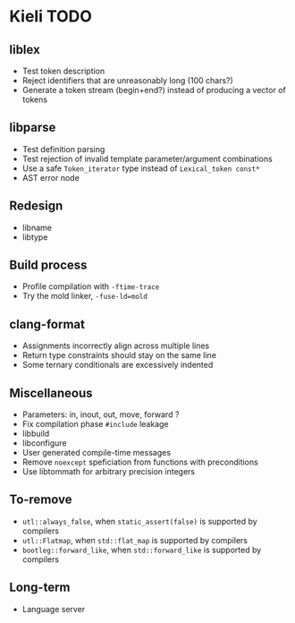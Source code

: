 # Kieli TODO

## liblex
- Test token description
- Reject identifiers that are unreasonably long (100 chars?)
- Generate a token stream (begin+end?) instead of producing a vector of tokens

## libparse
- Test definition parsing
- Test rejection of invalid template parameter/argument combinations
- Use a safe `Token_iterator` type instead of `Lexical_token const*`
- AST error node

## Redesign
- libname
- libtype

## Build process
- Profile compilation with `-ftime-trace`
- Try the mold linker, `-fuse-ld=mold`

## clang-format
- Assignments incorrectly align across multiple lines
- Return type constraints should stay on the same line
- Some ternary conditionals are excessively indented

## Miscellaneous
- Parameters: in, inout, out, move, forward ?
- Fix compilation phase `#include` leakage
- libbuild
- libconfigure
- User generated compile-time messages
- Remove `noexcept` speficiation from functions with preconditions
- Use libtommath for arbitrary precision integers

## To-remove
- `utl::always_false`, when `static_assert(false)` is supported by compilers
- `utl::Flatmap`, when `std::flat_map` is supported by compilers
- `bootleg::forward_like`, when `std::forward_like` is supported by compilers

## Long-term
- Language server
